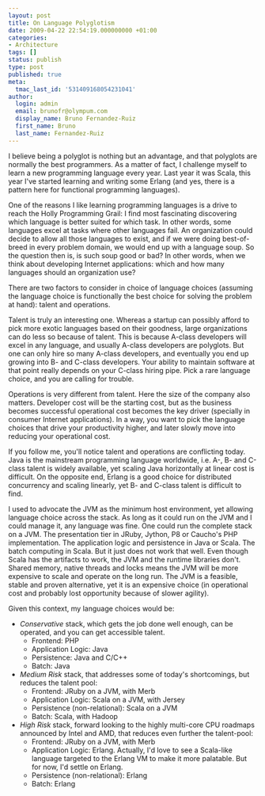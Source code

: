 ```yaml
---
layout: post
title: On Language Polyglotism
date: 2009-04-22 22:54:19.000000000 +01:00
categories:
- Architecture
tags: []
status: publish
type: post
published: true
meta:
  tmac_last_id: '531409168054231041'
author:
  login: admin
  email: brunofr@olympum.com
  display_name: Bruno Fernandez-Ruiz
  first_name: Bruno
  last_name: Fernandez-Ruiz
---
```


I believe being a polyglot is nothing but an advantage, and that
polyglots are normally the best programmers. As a matter of fact, I
challenge myself to learn a new programming language every year. Last
year it was Scala, this year I've started learning and writing some
Erlang (and yes, there is a pattern here for functional programming
languages).

<p>One of the reasons I like learning programming languages is a drive to reach the Holly Programming Grail: I find most fascinating discovering which language is better suited for which task. In other words, some languages excel at tasks where other languages fail. An organization could decide to allow all those languages to exist, and if we were doing best-of-breed in every problem domain, we would end up with a language soup. So the question then is, is such soup good or bad? In other words, when we think about developing Internet applications: which and how many languages should an organization use?</p>
<p>There are two factors to consider in choice of language choices (assuming the language choice is functionally the best choice for solving the problem at hand): talent and operations.</p>
<p>Talent is truly an interesting one. Whereas a startup can possibly afford to pick more exotic languages based on their goodness, large organizations can do less so because of talent. This is because A-class developers will excel in any language, and usually A-class developers are polyglots. But one can only hire so many A-class developers, and eventually you end up growing into B- and C-class developers. Your ability to maintain software at that point really depends on your C-class hiring pipe. Pick a rare language choice, and you are calling for trouble.</p>
<p>Operations is very different from talent. Here the size of the company also matters. Developer cost will be the starting cost, but as the business becomes successful operational cost becomes the key driver (specially in consumer Internet applications). In a way, you want to pick the language choices that drive your productivity higher, and later slowly move into reducing your operational cost.</p>
<p>If you follow me, you'll notice talent and operations are conflicting today. Java is the mainstream programming language worldwide, i.e. A-, B- and C-class talent is widely available, yet scaling Java horizontally at linear cost is difficult. On the opposite end, Erlang is a good choice for distributed concurrency and scaling linearly, yet B- and C-class talent is difficult to find.</p>
<p>I used to advocate the JVM as the minimum host environment, yet allowing language choice across the stack. As long as it could run on the JVM and I could manage it, any language was fine. One could run the complete stack on a JVM. The presentation tier in JRuby, Jython, P8 or Caucho's PHP implementation. The application logic and persistence in Java or Scala. The batch computing in Scala. But it just does not work that well. Even though Scala has the artifacts to work, the JVM and the runtime libraries don't. Shared memory, native threads and locks means the JVM will be more expensive to scale and operate on the long run. The JVM is a feasible, stable and proven alternative, yet it is an expensive choice (in operational cost and probably lost opportunity because of slower agility).</p>
<p>Given this context, my language choices would be:</p>
<ul>
<li><em>Conservative</em> stack, which gets the job done well enough, can be operated, and you can get accessible talent.
<ul>
<li>Frontend: PHP</li>
<li>Application Logic: Java</li>
<li>Persistence: Java and C/C++</li>
<li>Batch: Java</li>
</ul>
</li>
<li><em>Medium Risk</em> stack, that addresses some of today's shortcomings, but reduces the talent pool:
<ul>
<li>Frontend: JRuby on a JVM, with Merb</li>
<li>Application Logic: Scala on a JVM, with Jersey</li>
<li>Persistence (non-relational): Scala on a JVM</li>
<li>Batch: Scala, with Hadoop</li>
</ul>
</li>
<li><em>High Risk</em> stack, forward looking to the highly multi-core CPU roadmaps announced by Intel and AMD, that reduces even further the talent-pool:
<ul>
<li>Frontend: JRuby on a JVM, with Merb</li>
<li>Application Logic: Erlang. Actually, I'd love to see a Scala-like language targeted to the Erlang VM to make it more palatable. But for now, I'd settle on Erlang.</li>
<li>Persistence (non-relational): Erlang</li>
<li>Batch: Erlang </li>
</ul>
</li>
</ul>
